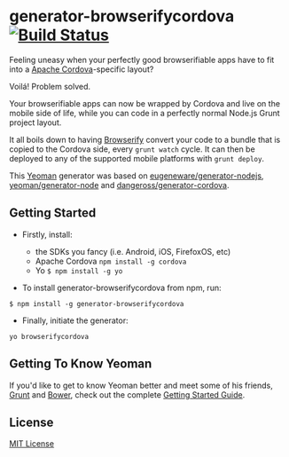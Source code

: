# generator-browserifycordova [![Build Status](https://secure.travis-ci.org/joaosa/generator-browserifycordova.png?branch=master)](https://travis-ci.org/joaosa/generator-browserifycordova)

Feeling uneasy when your perfectly good browserifiable apps have to fit into a [Apache Cordova](http://cordova.apache.org/)-specific layout?

Voilá! Problem solved.

Your browserifiable apps can now be wrapped by Cordova and live on the mobile side of life, while you can code in a perfectly normal Node.js Grunt project layout.

It all boils down to having [Browserify](https://github.com/substack/node-browserify) convert your code to a bundle that is copied to the Cordova side, every `grunt watch` cycle. It can then be deployed to any of the supported mobile platforms with `grunt deploy`.

This [Yeoman](http://yeoman.io) generator was based on [eugeneware/generator-nodejs](https://github.com/eugeneware/generator-nodejs), [yeoman/generator-node](https://github.com/yeoman/generator-nodel) and [dangeross/generator-cordova](https://github.com/dangeross/generator-cordova).

## Getting Started

- Firstly, install:
  - the SDKs you fancy (i.e. Android, iOS, FirefoxOS, etc)
  - Apache Cordova `npm install -g cordova`
  - Yo `$ npm install -g yo`

- To install generator-browserifycordova from npm, run:

```
$ npm install -g generator-browserifycordova
```

- Finally, initiate the generator:

```
yo browserifycordova
```

## Getting To Know Yeoman

If you'd like to get to know Yeoman better and meet some of his friends, [Grunt](http://gruntjs.com) and [Bower](http://bower.io), check out the complete [Getting Started Guide](https://github.com/yeoman/yeoman/wiki/Getting-Started).


## License

[MIT License](http://en.wikipedia.org/wiki/MIT_License)
